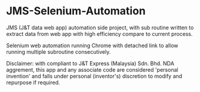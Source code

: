 # JMS-Selenium-Automation
JMS (J&amp;T data web app) automation side project, with sub routine written to extract data from web app with high efficiency compare to current process.

Selenium web automation running Chrome with detached link to allow running multiple subroutine consecutively.

Disclaimer: with compliant to J&T Express (Malaysia) Sdn. Bhd. NDA aggrement, this app and any associate code are considered 'personal invention' and falls under personal (inventor's) discretion to modify and repurpose if required.  
